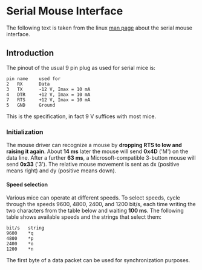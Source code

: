 # Serial Mouse Interface
The following text is taken from the linux [man page](https://www.systutorials.com/docs/linux/man/4-mouse/) about the serial mouse interface.

## Introduction
The pinout of the usual 9 pin plug as used for serial mice is:
```
pin	name	used for
2	RX		Data
3	TX		-12 V, Imax = 10 mA
4	DTR		+12 V, Imax = 10 mA
7	RTS		+12 V, Imax = 10 mA
5	GND		Ground
```
This is the specification, in fact 9 V suffices with most mice.

### Initialization
The mouse driver can recognize a mouse by **dropping RTS to low and raising it again**.
About **14 ms** later the mouse will send **0x4D** ('M') on the data line.
After a further **63 ms**, a Microsoft-compatible 3-button mouse will send **0x33** ('3').
The relative mouse movement is sent as dx (positive means right) and dy (positive means down).

#### Speed selection
Various mice can operate at different speeds.
To select speeds, cycle through the speeds 9600, 4800, 2400, and 1200 bit/s, each time writing the two characters from the table below and waiting **100 ms**.
The following table shows available speeds and the strings that select them:
```
bit/s	string
9600	*q
4800	*p
2400	*o
1200	*n
```
The first byte of a data packet can be used for synchronization purposes.
